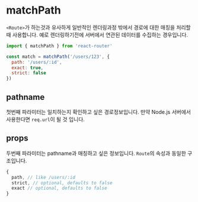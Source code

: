 # matchPath

`<Route>`가 하는것과 유사하게 일반적인 렌더링과정 밖에서 경로에 대한 매칭을 처리할 때 사용합니다. 예로 렌더링하기전에 서버에서 연관된 데이터를 수집하는 경우입니다.

```js
import { matchPath } from 'react-router'

const match = matchPath('/users/123', {
  path: '/users/:id',
  exact: true,
  strict: false
})
```

## pathname

첫번째 파라미터는 일치하는지 확인하고 싶은 경로정보입니다. 만약 Node.js 서버에서 사용한다면 `req.url`이 될 것 입니다.

## props

두번째 파라미터는 pathname과 매칭하고 싶은 정보입니다. `Route`의 속성과 동일한 구조입니다.

```js
{
  path, // like /users/:id
  strict, // optional, defaults to false
  exact // optional, defaults to false
}
```